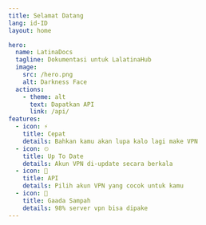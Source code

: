 ```yaml
---
title: Selamat Datang
lang: id-ID
layout: home

hero:
  name: LatinaDocs
  tagline: Dokumentasi untuk LalatinaHub
  image:
    src: /hero.png
    alt: Darkness Face
  actions:
    - theme: alt
      text: Dapatkan API
      link: /api/
features:
  - icon: ⚡
    title: Cepat
    details: Bahkan kamu akan lupa kalo lagi make VPN
  - icon: ⏲
    title: Up To Date
    details: Akun VPN di-update secara berkala
  - icon: 👘
    title: API
    details: Pilih akun VPN yang cocok untuk kamu
  - icon: 🧹
    title: Gaada Sampah
    details: 98% server vpn bisa dipake
---
```

